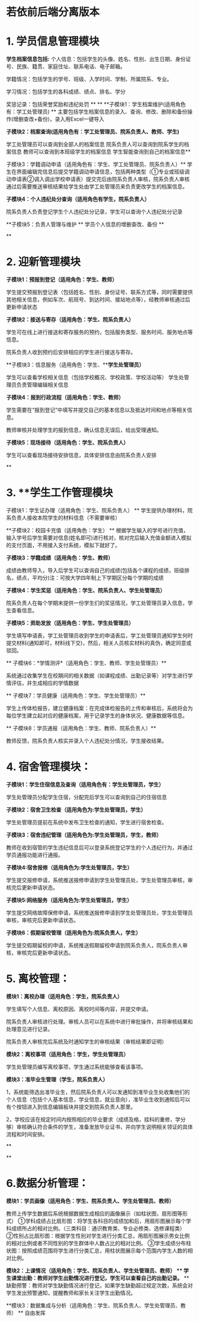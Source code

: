 
# 若依前后端分离版本


# **1.**  **学员信息管理模块**

**学生档案信息包括:**
 个人信息：包括学生的头像、姓名、性别、出生日期、身份证号、民族、籍贯、家庭住址、联系电话、电子邮箱。

学籍情况：包括学生的学号、班级、入学时间、学制、所属院系、专业。

学习情况：包括学生的各科成绩、绩点、排名、学分

奖惩记录：包括荣誉奖励和违纪处罚
 **
** **子模块1：学生档案维护(适用角色有：学工处管理员)
** 主要包括学生档案信息的录入、查询、修改、删除和备份操作(增删查改+备份)，录入用Excel一键导入
 
 **子模块2：档案查询(适用角色有：学工处管理员、院系负责人、教师、学生)**

学工处管理员可以查询到全部人的档案信息
 院系负责人可以查询到院系学生的档案信息
 教师可以查询到本班级学生的档案信息
 学生智能查询到自己的档案信息**
 
 子模块3：学籍调动申请（适用角色有：学生、学工处管理员、院系负责人）**
 学生在界面编辑完信息后提交学籍调动申请信息，包括两种类型（①专业或班级调动申请表②调入调出学校申请表）提交完后由院系负责人审核，院系负责人审核通过后需要推送审核结果给学生处由学工处管理员来负责更改学生的档案信息。


 **子模块4：个人违纪处分查询（适用角色有学生，院系负责人）**

院系负责人负责登记学生个人违纪处分记录，学生可以查询个人违纪处分记录

 **子模块5：负责人管理与维护
** 学员个人信息的增删查改、备份
 **

**



# **2.** **迎新管理模块**

**子模块1：预报到登记（适用角色：学生、教师）** 

学生提交预报到登记表（包括姓名、性别、身份证号、联系方式等，同时需要提供其他相关信息，例如车次、航班号、到达时间、接站地点等），经教师审核通过后更新申请状态

 

**子模块2：接送与寄存（适用角色：学生、院系负责人）**

学生可在线上进行接送和寄存服务的预约，包括服务类型、服务时间、服务地点等信息。

院系负责人收到预约后安排相应的学生进行接送与寄存。

 

**子模块3：信息服务（适用角色：学生、****学生处管理员）**

学生可以查看学校相关信息（包括学校概况、学校政策、学校活动等）
 学生处管理员负责管理编辑相关信息

**子模块4：报到行政流程（适用角色：学生、教师）**

学生需要在“报到登记”中填写并提交自己的基本信息以及抵达时间和地点等相关信息。

教师审核并处理学生的报到信息，确认信息无误后，给出受理通知。

 

**子模块5：现场接待（适用角色：学生、院系负责人）**

学生可以查看现场接待安排信息，具体安排信息由院系负责人安排

**





# **3.** **学生工作管理模块

 子模块1：学生证办理（适用角色：学生、院系负责人）
** 学生提供办理材料，院系负责人接收本院学生的材料信息（不需要审核）


 **子模块2：校园卡充值（适用角色：学生）
** 根据学生输入的学号进行充值，输入学号后学生需要对信息(姓名即可)进行核对，核对完后输入充值金额进入模拟的支付页面，不用接入支付系统，模拟下就好了。
 
 **子模块3：学籍成绩（适用角色：学生、教师）**

成绩由教师导入，导入后学生可以查询自己的成绩(包括各个课程的成绩，班级排名，绩点，平均分)注：可按大学四年制上下学期区分每个学期的成绩
 
 **子模块4：学生奖惩（适用角色：学生、院系负责人、学生处管理员）**

院系负责人在每个学期末提供一份学生们的奖惩情况，学工处管理员录入信息，学生查看信息。

 

**子模块5：资助发放（适用角色：学生、学生处管理员）**

学生填写申请表，学工处管理员收到学生的申请表后，学工处管理员通知学生何时提交材料(通知即可，材料线下交)，然后，相关人员核实材料的真伪，确定同意或驳回。

**
 子模块6：\*学情测评\*（适用角色：学生、教师、学生处管理员）**

系统通过收集学生在校期间的相关数据（如课程成绩、出勤记录等）对学生进行学情评估，并生成相应的学情数据

**
 子模块7：学员健康（适用角色：学生、学生处管理员）**

学生上传体检报告，建立健康档案：在完成体检报告的上传和审核后，系统将会为每位学生建立起对应的健康档案，用于记录学生的身体状况、健康数据等信息。

**
 子模块8：学员通报（适用角色：学生、教师、院系负责人）**

教师反馈，院系负责人核实并录入个人违纪处分情况，学生接收结果。





# **4.** **宿舍管理模块：**



**子模块1：学生住宿信息及查询（适用角色有：学生处管理员，学生）**

学生处管理员分配学生住宿，分配完后学生可以查询到自己的住宿信息

 

**子模块2：宿舍卫生检查（适用角色为:学生处管理员，学生）**

学生处管理员提前在系统中发布卫生检查的通知，学生进行宿舍检查。

 

**子模块3：宿舍违纪管理（适用角色为:学生处管理员，学生，教师）**

教师在收到宿管的学生违纪信息后可以登录系统登记学生的个人违纪行为，并通过学员通报功能进行通报。

 

**子模块4:宿舍报修（适用角色为:学生处管理员，学生）**

学生提交报修申请，系统推送报修申请到学生处管理员处，学生处管理员审核，审核完后更新申请状态。

 

**子模块5:网络服务（适用角色为:学生处管理员，学生）**

学生提交网络故障保修申请，系统推送报修申请到学生处管理员处，学生处管理员审核，审核完后更新申请状态。

 

**子模块6：假期留校管理（适用角色为:院系负责人，学生）**

学生提交假期留校的申请，系统推送假期留校申请到院系负责人，院系负责人审核，审核完后更新申请状态。



# **5. 离校管理：**



**模块1：离校办理（适用角色：学生，院系负责人）**

学生填写个人信息、离校原因、离校时间等内容，并提交申请。

院系负责人审核进行处理。审核人员可以在系统中进行审批操作，并将审核结果和处理意见进行记录。

院系负责人审核完后系统及时通知学生的审核结果（审核结果即证明）

 

**模块2：离校事项（适用角色：学生，学生处管理员）**

学生处管理员编写离校事项，学生通过系统能够查看该事项。

 

**模块3：准毕业生管理（学生，院系负责人）**

1，系统能筛选出准毕业生，然后院系负责人可以发通知到准毕业生处收集他们的个人信息（包括个人基本信息，学业信息，就业意向），准毕业生收到通知后可以有个按钮进入到信息编辑板块并提交到院系负责人那里。

 

2，学校应该在规定时间内按照相应的毕业要求（成绩及格，挂科的重修，学分够）审核确认符合条件的学生，准备发放毕业证书，并向学生说明相关领证的具体流程和时间安排。

**

**



# **6.数据分析管理：**



**模块1：学员画像（适用角色：学生、院系负责人、学生处管理员、教师）**

教师上传学生数据后系统根据数据生成相应的画像展示（如柱状图，扇形图等形式）
 ①学科成绩占比扇形图：将学生各科目的成绩加和后，用扇形图展示每个学科成绩所占的相对比例。（三类科目：通识教育类、专业必修类、选修课程类）
 ②性别占比扇形图：根据学生性别对学生进行分类汇总，用扇形图展示男女比例的相对比例或者不同性别的学生群体中人数占比的相对比例。
 ③学生成绩分布柱状图：按照成绩范围将学生进行分类汇总，用柱状图展示每个范围内学生人数的相对比例。
 

**模块2：上课情况（适用角色：学生、院系负责人、学生处管理员、教师）
** 学生课堂出勤：教师对学生出勤情况进行登记，学生可以查看自己的出勤记录。**
** 缺勤预警：教师对学生缺勤情况进行登记，如果学生缺勤超过规定次数，系统会对学生发出预警通知，提醒教师和家长关注学生出勤情况。

 

**模块3：数据集成与分析（适用角色：学生、院系负责人、学生处管理员、教师）
** 自由发挥